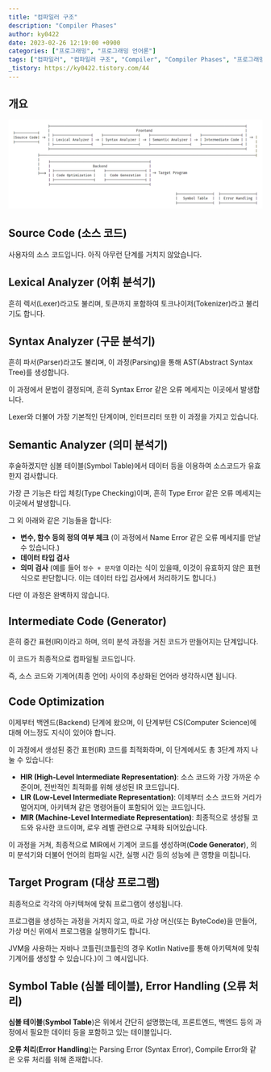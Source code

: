 ```yaml
---
title: "컴파일러 구조"
description: "Compiler Phases"
author: ky0422
date: 2023-02-26 12:19:00 +0900
categories: ["프로그래밍", "프로그래밍 언어론"]
tags: ["컴파일러", "컴파일러 구조", "Compiler", "Compiler Phases", "프로그래밍 언어론"]
_tistory: https://ky0422.tistory.com/44
---
```


## 개요

![Compiler Phases](/imgs/2023-02-26-compiler-phases/compiler-phases.png)

## Source Code (소스 코드)

사용자의 소스 코드입니다. 아직 아무런 단계를 거치지 않았습니다.

## Lexical Analyzer (어휘 분석기)

흔히 렉서(Lexer)라고도 불리며, 토큰까지 포함하여 토크나이저(Tokenizer)라고 불리기도 합니다.

## Syntax Analyzer (구문 분석기)

흔히 파서(Parser)라고도 불리며, 이 과정(Parsing)을 통해 AST(Abstract Syntax Tree)를 생성합니다.

이 과정에서 문법이 결정되며, 흔히 Syntax Error 같은 오류 메세지는 이곳에서 발생합니다.

Lexer와 더불어 가장 기본적인 단계이며, 인터프리터 또한 이 과정을 가지고 있습니다.

## Semantic Analyzer (의미 분석기)

후술하겠지만 심볼 테이블(Symbol Table)에서 데이터 등을 이용하여 소스코드가 유효한지 검사합니다.

가장 큰 기능은 타입 체킹(Type Checking)이며, 흔히 Type Error 같은 오류 메세지는 이곳에서 발생합니다.

그 외 아래와 같은 기능들을 합니다:

-   **변수, 함수 등의 정의 여부 체크** (이 과정에서 Name Error 같은 오류 메세지를 만날 수 있습니다.)
-   **데이터 타입 검사**
-   **의미 검사** (예를 들어 `정수 + 문자열` 이라는 식이 있을때, 이것이 유효하지 않은 표현식으로 판단합니다. 이는 데이터 타입 검사에서 처리하기도 합니다.)

다만 이 과정은 완벽하지 않습니다.

## Intermediate Code (Generator)

흔히 중간 표현(IR)이라고 하며, 의미 분석 과정을 거친 코드가 만들어지는 단계입니다.

이 코드가 최종적으로 컴파일될 코드입니다.

즉, 소스 코드와 기계어(최종 언어) 사이의 추상화된 언어라 생각하시면 됩니다.

## Code Optimization

이제부터 백엔드(Backend) 단계에 왔으며, 이 단계부턴 CS(Computer Science)에 대해 어느정도 지식이 있어야 합니다.

이 과정에서 생성된 중간 표현(IR) 코드를 최적화하며, 이 단계에서도 총 3단계 까지 나눌 수 있습니다:

-   **HIR (High-Level Intermediate Representation)**: 소스 코드와 가장 가까운 수준이며, 전반적인 최적화를 위해 생성된 IR 코드입니다.
-   **LIR (Low-Level Intermediate Representation)**: 이제부터 소스 코드와 거리가 멀어지며, 아키텍쳐 같은 명령어들이 포함되어 있는 코드입니다.
-   **MIR (Machine-Level Intermediate Representation)**: 최종적으로 생성될 코드와 유사한 코드이며, 로우 레벨 관련으로 구체화 되어있습니다.

이 과정을 거쳐, 최종적으로 MIR에서 기계어 코드를 생성하며(**Code Generator**), 의미 분석기와 더불어 언어의 컴파일 시간, 실행 시간 등의 성능에 큰 영향을 미칩니다.

## Target Program (대상 프로그램)

최종적으로 각각의 아키텍쳐에 맞춰 프로그램이 생성됩니다.

프로그램을 생성하는 과정을 거치지 않고, 따로 가상 머신(또는 ByteCode)을 만들어, 가상 머신 위에서 프로그램을 실행하기도 합니다.

JVM을 사용하는 자바나 코틀린(코틀린의 경우 Kotlin Native를 통해 아키텍쳐에 맞춰 기계어를 생성할 수 있습니다.)이 그 예시입니다.

## Symbol Table (심볼 테이블), Error Handling (오류 처리)

**심볼 테이블**(**Symbol Table**)은 위에서 간단히 설명했는데, 프론트엔드, 백엔드 등의 과정에서 필요한 데이터 등을 포함하고 있는 테이블입니다.

**오류 처리**(**Error Handling**)는 Parsing Error (Syntax Error), Compile Error와 같은 오류 처리를 위해 존재합니다.
